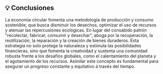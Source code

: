 ## 💡 Conclusiones

La economía circular fomenta una metodología de producción y consumo sostenible,  que busca disminuir los desechos, optimizar el uso de recursos y atenuar las repercusiones ecológicas.  En lugar del consabido patrón "recolectar, fabricar, consumir y desechar", aboga por la recuperación, la reutilización, la reparación y la creación de bienes duraderos. Esta estrategia no solo protege la naturaleza y estimula las posibilidades financieras, sino que fomenta la creatividad y sustenta una comunidad robusta frente a los desafíos globales, como el calentamiento del planeta y el agotamiento de los recursos.  Asimilar este concepto es fundamental para asegurar un progreso constante y equitativo a través del tiempo.
